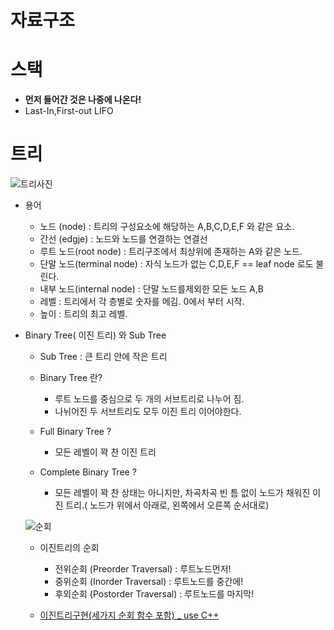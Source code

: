 # 자료구조


# 스택

+ **먼저 들어간 것은 나중에 나온다!**
+  Last-In,First-out   LIFO


# 트리


![트리사진](https://user-images.githubusercontent.com/61967790/104779455-7e598500-57c2-11eb-8eea-7ef7dfd95fd0.png)

- 용어
    - 노드 (node) : 트리의 구성요소에 해당하는 A,B,C,D,E,F 와 같은  요소.
    - 간선 (edgje) : 노드와 노드를 연결하는 연결선
    - 루트 노드(root node) : 트리구조에서 최상위에 존재하는 A와 같은 노드.
    - 단말 노드(terminal node) : 자식 노드가 없는 C,D,E,F == leaf node 로도 불린다.
    - 내부 노드(internal node) : 단말 노드를제외한 모든 노드 A,B
    - 레벨 : 트리에서 각 층별로 숫자를 메김. 0에서 부터 시작.
    - 높이 : 트리의 최고 레벨.

-  Binary Tree( 이진 트리) 와 Sub Tree
    - Sub Tree : 큰 트리 안에 작은 트리
    
    - Binary Tree 란?
        - 루트 노드를 중심으로 두 개의 서브트리로 나누어 짐.
        - 나뉘어진 두 서브트리도 모두 이진 트리 이어야한다.
        
    - Full Binary Tree ?
        - 모든 레벨이 꽉 찬 이진 트리
    
    - Complete Binary Tree ?
        - 모든 레벨이 꽉 찬 상태는 아니지만, 차곡차곡 빈 틈 없이 노드가 채워진 이진 트리.( 노드가 위에서 아래로, 왼쪽에서 오른쪽 순서대로)
    
    
    ![순회](https://user-images.githubusercontent.com/61967790/104784367-78b46d00-57cb-11eb-8fad-9f0f3d7b8775.png)
    
    - 이진트리의 순회
   

        - 전위순회 (Preorder Traversal) : 루트노드먼저!
        - 중위순회 (Inorder Traversal) : 루트노드를 중간에!
        - 후외순회 (Postorder Traversal) : 루트노드를 마지막!
    
    
    - [이진트리구현(세가지 순회 함수 포함) _  use C++](https://github.com/Hyeongwon-up/Algorithm-DataStructure/blob/HW/%EC%9E%90%EB%A3%8C%EA%B5%AC%EC%A1%B0%EC%A0%95%EB%A6%AC/%EC%9D%B4%EC%A7%84%ED%8A%B8%EB%A6%AC%EA%B5%AC%ED%98%84/main.cpp) 
        
        


